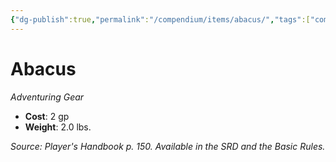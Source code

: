 ```yaml
---
{"dg-publish":true,"permalink":"/compendium/items/abacus/","tags":["compendium/src/5e/phb","item/gear"]}
---
```


# Abacus
*Adventuring Gear*  

- **Cost**: 2 gp
- **Weight**: 2.0 lbs.

*Source: Player's Handbook p. 150. Available in the SRD and the Basic Rules.*